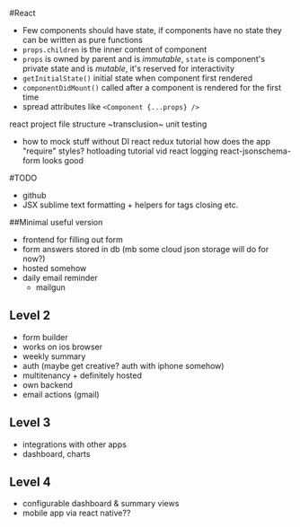 
#React

- Few components should have state, if components have no state they can be written as pure functions
- `props.children` is the inner content of component
- `props` is owned by parent and is *immutable*, `state`
    is component's private  state and is *mutable*, it's reserved for interactivity
- `getInitialState()` initial state when component first rendered
- `componentDidMount()` called after a component is rendered for the first time
- spread attributes like `<Component {...props} />`


react project file structure
~transclusion~
unit testing
  - how to mock stuff without DI
react redux tutorial
how does the app "require" styles?
hotloading tutorial vid
react logging
react-jsonschema-form looks good

#TODO

- github
- JSX sublime text formatting + helpers for tags closing etc.

##Minimal useful version

- frontend for filling out form
- form answers stored in db (mb some cloud json storage will do for now?)
- hosted somehow
- daily email reminder
  - mailgun


## Level 2

- form builder
- works on ios browser
- weekly summary
- auth (maybe get creative? auth with iphone somehow)
- multitenancy + definitely hosted
- own backend
- email actions (gmail)

## Level 3
- integrations with other apps
- dashboard, charts


## Level 4
- configurable dashboard & summary views
- mobile app via react native??
